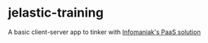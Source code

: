 # jelastic-training
A basic client-server app to tinker with [Infomaniak's PaaS solution ](https://www.infomaniak.com/en/hosting/dedicated-and-cloud-servers/jelastic-cloud)
